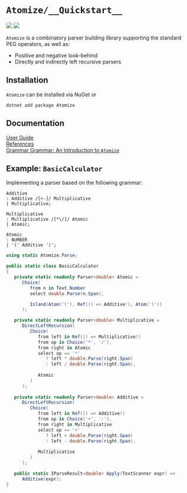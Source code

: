 # `Atomize/__Quickstart__`

![](https://img.shields.io/badge/passing-true-green)
![](https://img.shields.io/badge/coverage-97.2%25-green)

`Atomize` is a combinatory parser building library supporting the standard PEG operators, as well as: 

* Positive and negative look-behind
* Directly and indirectly left recursive parsers

## Installation

`Atomize` can be installed via NuGet or

```plaintext
dotnet add package Atomize
```

## Documentation

[User Guide](https://github.com/stratagyn/Atomize/blob/master/docs/UserGuide.md)  
[References](https://github.com/stratagyn/Atomize/tree/master/docs/References)  
[Grammar Grammar: An Introduction to `Atomize`](https://medium.com/@stratagyn/grammar-grammar-an-introduction-to-atomize-706b54af7939)

## Example: `BasicCalculator`

Implementing a parser based on the following grammar:

```peg
Additive
: Additive /[+-]/ Multiplicative
| Multiplicative;

Multiplicative
: Multiplicative /[*\/]/ Atomic
| Atomic;

Atomic
: NUMBER
| '(' Additive ')';
```

```cs
using static Atomize.Parse;

public static class BasicCalculator
{
   private static readonly Parser<double> Atomic = 
      Choice(
         from n in Text.Number 
         select double.Parse(n.Span),

         Island(Atom('('), Ref(() => Additive!), Atom(')'))
      );

   private static readonly Parser<double> Multiplicative = 
      DirectLeftRecursion(
         Choice(
            from left in Ref(() => Multiplicative!)
            from op in Choice('*', '/'),
            from right in Atomic
            select op == '*'
               ? left * double.Parse(right.Span)
               : left / double.Parse(right.Span),
            
            Atomic
         )
      );    
   
   private static readonly Parser<double> Additive =
      DirectLeftRecursion(
         Choice(
            from left in Ref(() => Additive!)
            from op in Choice('+', '-'),
            from right in Multiplicative
            select op == '+'
               ? left + double.Parse(right.Span)
               : left - double.Parse(right.Span),
            
            Multiplicative
         )
      ); 

   public static IParseResult<double> Apply(TextScanner expr) => 
      Additive(expr);
}
```

